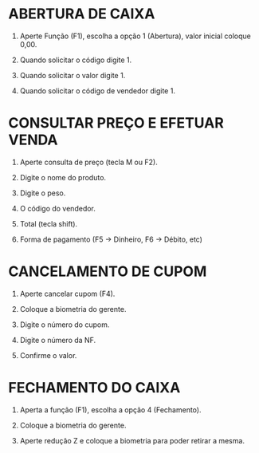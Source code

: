 # ABERTURA DE CAIXA
1. Aperte Função (F1), escolha a opção 1 (Abertura), valor inicial coloque 0,00.

2. Quando solicitar o código digite 1.

3. Quando solicitar o valor digite 1.

4. Quando solicitar o código de vendedor digite 1.

# CONSULTAR PREÇO E EFETUAR VENDA
1. Aperte consulta de preço (tecla M ou F2).

2. Digite o nome do produto.

3. Digite o peso.

4. O código do vendedor.

5. Total (tecla shift).

6. Forma de pagamento (F5 → Dinheiro, F6 → Débito, etc)

# CANCELAMENTO DE CUPOM
1. Aperte cancelar cupom (F4).

2. Coloque a biometria do gerente.

3. Digite o número do cupom.

4. Digite o número da NF.

5. Confirme o valor.

# FECHAMENTO DO CAIXA
1. Aperta a função (F1), escolha a opção 4 (Fechamento).

2. Coloque a biometria do gerente.

3. Aperte redução Z e coloque a biometria para poder retirar a mesma.